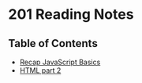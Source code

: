 # 201 Reading Notes

## Table of Contents

* [Recap JavaScript Basics](201/Recap.md)
* [HTML part 2](201/htmlctd201.md)
